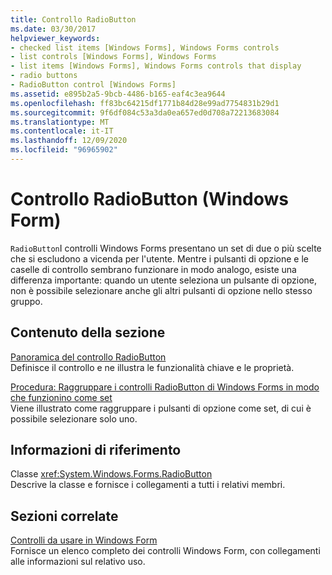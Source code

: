 ```yaml
---
title: Controllo RadioButton
ms.date: 03/30/2017
helpviewer_keywords:
- checked list items [Windows Forms], Windows Forms controls
- list controls [Windows Forms], Windows Forms
- list items [Windows Forms], Windows Forms controls that display
- radio buttons
- RadioButton control [Windows Forms]
ms.assetid: e895b2a5-9bcb-4486-b165-eaf4c3ea9644
ms.openlocfilehash: ff83bc64215df1771b84d28e99ad7754831b29d1
ms.sourcegitcommit: 9f6df084c53a3da0ea657ed0d708a72213683084
ms.translationtype: MT
ms.contentlocale: it-IT
ms.lasthandoff: 12/09/2020
ms.locfileid: "96965902"
---
```

# <a name="radiobutton-control-windows-forms"></a>Controllo RadioButton (Windows Form)
`RadioButton`I controlli Windows Forms presentano un set di due o più scelte che si escludono a vicenda per l'utente. Mentre i pulsanti di opzione e le caselle di controllo sembrano funzionare in modo analogo, esiste una differenza importante: quando un utente seleziona un pulsante di opzione, non è possibile selezionare anche gli altri pulsanti di opzione nello stesso gruppo.  
  
## <a name="in-this-section"></a>Contenuto della sezione  
 [Panoramica del controllo RadioButton](radiobutton-control-overview-windows-forms.md)  
 Definisce il controllo e ne illustra le funzionalità chiave e le proprietà.  
  
 [Procedura: Raggruppare i controlli RadioButton di Windows Forms in modo che funzionino come set](how-to-group-windows-forms-radiobutton-controls-to-function-as-a-set.md)  
 Viene illustrato come raggruppare i pulsanti di opzione come set, di cui è possibile selezionare solo uno.  
  
## <a name="reference"></a>Informazioni di riferimento  
 Classe <xref:System.Windows.Forms.RadioButton>  
 Descrive la classe e fornisce i collegamenti a tutti i relativi membri.  
  
## <a name="related-sections"></a>Sezioni correlate  
 [Controlli da usare in Windows Form](controls-to-use-on-windows-forms.md)  
 Fornisce un elenco completo dei controlli Windows Form, con collegamenti alle informazioni sul relativo uso.
